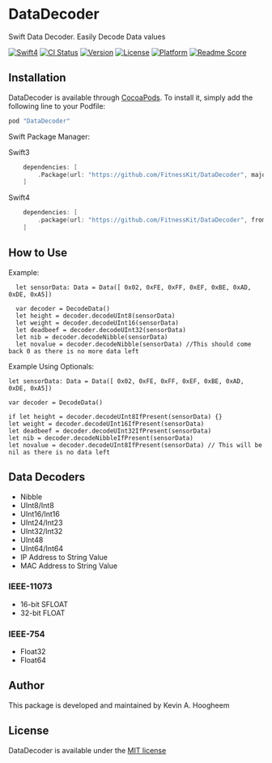# DataDecoder
Swift Data Decoder.  Easily Decode Data values

[![Swift4](https://img.shields.io/badge/swift4-compatible-4BC51D.svg?style=flat)](https://developer.apple.com/swift)
[![CI Status](http://img.shields.io/travis/FitnessKit/DataDecoder.svg?style=flat)](https://travis-ci.org/FitnessKit/DataDecoder)
[![Version](https://img.shields.io/cocoapods/v/DataDecoder.svg?style=flat)](http://cocoapods.org/pods/DataDecoder)
[![License](https://img.shields.io/cocoapods/l/DataDecoder.svg?style=flat)](http://cocoapods.org/pods/DataDecoder)
[![Platform](https://img.shields.io/cocoapods/p/DataDecoder.svg?style=flat)](http://cocoapods.org/pods/DataDecoder)
[![Readme Score](http://readme-score-api.herokuapp.com/score.svg?url=https://github.com/fitnesskit/datadecoder)](http://clayallsopp.github.io/readme-score?url=https://github.com/fitnesskit/datadecoder)

## Installation

DataDecoder is available through [CocoaPods](http://cocoapods.org). To install
it, simply add the following line to your Podfile:

```ruby
pod "DataDecoder"
```

Swift Package Manager:

Swift3
```swift
    dependencies: [
        .Package(url: "https://github.com/FitnessKit/DataDecoder", majorVersion: 0)
    ]
```
Swift4
```swift
    dependencies: [
        .package(url: "https://github.com/FitnessKit/DataDecoder", from: "4.3.0"),
    ]
```

## How to Use ##

Example:

~~~
  let sensorData: Data = Data([ 0x02, 0xFE, 0xFF, 0xEF, 0xBE, 0xAD, 0xDE, 0xA5])

  var decoder = DecodeData()
  let height = decoder.decodeUInt8(sensorData)
  let weight = decoder.decodeUInt16(sensorData)
  let deadbeef = decoder.decodeUInt32(sensorData)
  let nib = decoder.decodeNibble(sensorData)
  let novalue = decoder.decodeNibble(sensorData) //This should come back 0 as there is no more data left
~~~

Example Using Optionals:
~~~
let sensorData: Data = Data([ 0x02, 0xFE, 0xFF, 0xEF, 0xBE, 0xAD, 0xDE, 0xA5])

var decoder = DecodeData()

if let height = decoder.decodeUInt8IfPresent(sensorData) {}
let weight = decoder.decodeUInt16IfPresent(sensorData)
let deadbeef = decoder.decodeUInt32IfPresent(sensorData)
let nib = decoder.decodeNibbleIfPresent(sensorData)
let novalue = decoder.decodeUInt8IfPresent(sensorData) // This will be nil as there is no data left
~~~


## Data Decoders ##

* Nibble
* UInt8/Int8
* UInt16/Int16
* UInt24/Int23
* UInt32/Int32
* UInt48
* UInt64/Int64
* IP Address to String Value
* MAC Address to String Value

### IEEE-11073

* 16-bit SFLOAT
* 32-bit FLOAT

### IEEE-754

* Float32
* Float64

## Author

This package is developed and maintained by Kevin A. Hoogheem

## License

DataDecoder is available under the [MIT license](http://opensource.org/licenses/MIT)
